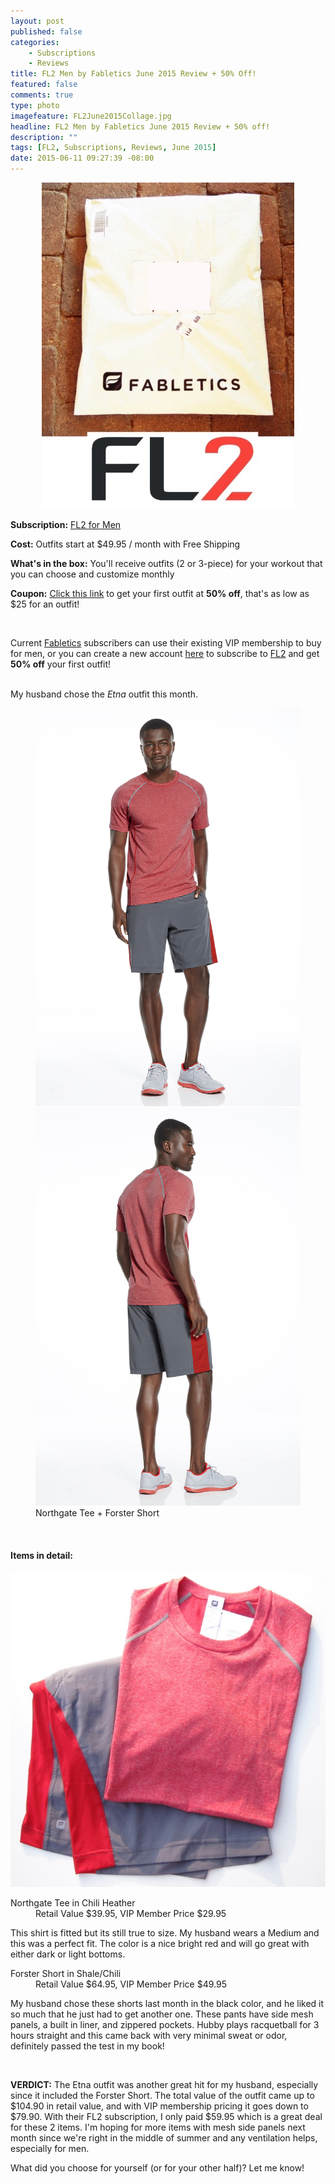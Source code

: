 ```yaml
---
layout: post
published: false
categories: 
    - Subscriptions
    - Reviews
title: FL2 Men by Fabletics June 2015 Review + 50% Off!
featured: false
comments: true
type: photo
imagefeature: FL2June2015Collage.jpg
headline: FL2 Men by Fabletics June 2015 Review + 50% off!
description: ""
tags: [FL2, Subscriptions, Reviews, June 2015]
date: 2015-06-11 09:27:39 -08:00
---
```


<center><img src='/images/FL2June2015Collage.jpg'></center>
<p><b>Subscription:</b> <a href="http://www.fabletics.com/invite/whatsupmailbox/">FL2 for Men</a></p>
<p><b>Cost:</b> Outfits start at $49.95 / month with Free Shipping</p>
<p><b>What's in the box:</b> You'll receive outfits (2 or 3-piece) for your workout that you can choose and customize monthly</p>
<p><b>Coupon:</b> <a href="http://www.fabletics.com/invite/whatsupmailbox/">Click this link</a> to get your first outfit at <b>50% off</b>, that's as low as $25 for an outfit!</p>
<br>

<p>Current <a href="http://www.fabletics.com/invite/whatsupmailbox/">Fabletics</a> subscribers can use their existing VIP membership to buy for men, or you can create a new account <a href="http://www.fabletics.com/invite/whatsupmailbox/">here</a> to subscribe to <a href="http://www.fabletics.com/invite/whatsupmailbox/">FL2</a> and get <b>50% off</b> your first outfit!</p>
<br>

<DT>My husband chose the <i>Etna</i> outfit this month.</DT>
<figure class="half">
      <img src='/images/FL2June2015Etna.jpg'>
      <img src='/images/FL2June2015Etna2.jpg'>
      <figcaption>Northgate Tee + Forster Short</figcaption>
</figure>

<br>

<H4>Items in detail:</H4>
<center><img src='/images/FL2June2015Items.jpg'></center>
<DL>
<DT>Northgate Tee in Chili Heather</DT>
<DD>Retail Value $39.95, VIP Member Price $29.95</DD>
<p>This shirt is fitted but its still true to size. My husband wears a Medium and this was a perfect fit. The color is a nice bright red and will go great with either dark or light bottoms.</p>
</DL>
<DL>
<DT>Forster Short in Shale/Chili</DT>
<DD>Retail Value $64.95, VIP Member Price $49.95</DD>
<p>My husband chose these shorts last month in the black color, and he liked it so much that he just had to get another one. These pants have side mesh panels, a built in liner, and zippered pockets. Hubby plays racquetball for 3 hours straight and this came back with very minimal sweat or odor, definitely passed the test in my book!</p>

<br>

<p><b>VERDICT:</b> The Etna outfit was another great hit for my husband, especially since it included the Forster Short. The total value of the outfit came up to $104.90 in retail value, and with VIP membership pricing it goes down to $79.90. With their FL2 subscription, I only paid $59.95 which is a great deal for these 2 items. I'm hoping for more items with mesh side panels next month since we're right in the middle of summer and any ventilation helps, especially for men.</p>

<p>What did you choose for yourself (or for your other half)? Let me know!</p>
